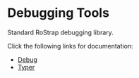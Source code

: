 # Debugging Tools
Standard RoStrap debugging library.

Click the following links for documentation:
- [Debug](https://rostrap.github.io/Libraries/Debug/Debug)
- [Typer](https://rostrap.github.io/Libraries/Debug/Typer)
